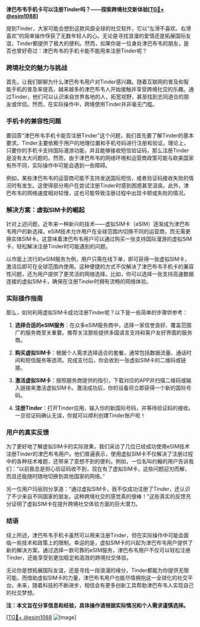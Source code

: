 **津巴布韦手机卡可以注册Tinder吗？——探索跨境社交新体验[[TG💪+ @esim1088](https://t.me/s/esim1088)]**

提到Tinder，大家可能会想到这款风靡全球的社交软件，它以“左滑不喜欢、右滑喜欢”的简单操作俘获了无数年轻人的心。无论是寻找浪漫的爱情还是拓展国际友谊，Tinder都提供了极大的便利。然而，如果你是一位身处津巴布韦的朋友，是否也曾好奇过：津巴布韦的手机卡能不能用来注册Tinder呢？

### 跨境社交的魅力与挑战

首先，让我们聊聊为什么津巴布韦用户对Tinder感兴趣。随着互联网的普及和智能手机的普及率提高，越来越多的津巴布韦人开始接触并享受跨境社交的乐趣。通过Tinder，他们可以认识来自世界各地的人，拓宽视野，甚至找到志同道合的朋友或伴侣。然而，在实际操作中，跨境使用Tinder并非毫无门槛。

### 手机卡的兼容性问题

要回答“津巴布韦手机卡能否注册Tinder”这个问题，我们首先要了解Tinder的基本要求。Tinder主要依赖于用户的地理位置和手机号码进行注册和验证。理论上，只要你的手机卡支持国际漫游功能，并且能够接收短信验证码，那么注册Tinder是没有太大问题的。然而，由于津巴布韦的网络环境和运营商政策可能与欧美国家有所不同，实际操作中可能会遇到一些障碍。

例如，某些津巴布韦的运营商可能不支持发送国际短信，或者验证码接收失败的情况时有发生。这使得部分用户在尝试注册Tinder时感到困惑甚至沮丧。此外，津巴布韦的网络速度相对较慢，这也可能导致注册过程中出现卡顿或失败的情况。

### 解决方案：虚拟SIM卡的崛起

针对上述问题，近年来一种新兴的技术——虚拟SIM卡（eSIM）逐渐成为津巴布韦用户的新选择。eSIM技术允许用户在全球范围内切换不同的运营商，而无需更换实体SIM卡。这意味着津巴布韦用户可以通过购买一张支持国际漫游的虚拟SIM卡，轻松解决注册Tinder时可能遇到的问题。

以市面上流行的eSIM服务为例，用户只需在线下单，即可获得一张虚拟SIM卡，激活后即可在全球范围内使用。这种便捷的方式不仅解决了津巴布韦手机卡的兼容性问题，还为用户提供了更灵活的网络选择。比如，你可以选择一张支持高速数据连接的虚拟SIM卡，确保在注册Tinder时拥有流畅的网络体验。

### 实际操作指南

那么，如何利用虚拟SIM卡成功注册Tinder呢？以下是一些简单的步骤供参考：

1. **选择合适的eSIM服务**：在众多eSIM服务商中，选择一家信誉良好、覆盖范围广的服务商至关重要。推荐关注那些提供多国语言支持和客户友好界面的服务商。
   
2. **购买虚拟SIM卡**：根据个人需求选择适合的套餐，通常包括数据流量、通话时间和短信服务等选项。完成支付后，你会收到一张虚拟SIM卡的二维码或链接。

3. **激活虚拟SIM卡**：按照服务商提供的指引，下载对应的APP并扫描二维码或输入链接来激活虚拟SIM卡。激活成功后，你的设备将立即获得一个新的国际号码。

4. **注册Tinder**：打开Tinder应用，输入你的新国际号码，并等待验证码的接收。一旦验证码确认无误，你就可以顺利创建Tinder账户啦！

### 用户的真实反馈

为了更好地了解虚拟SIM卡的实际效果，我们采访了几位已经成功使用eSIM技术注册Tinder的津巴布韦用户。他们普遍表示，使用虚拟SIM卡不仅解决了注册过程中的各种技术难题，还带来了意想不到的便利。例如，一位名叫约翰的用户告诉我们：“以前我总是担心验证码收不到，现在有了虚拟SIM卡，这些问题迎刃而解，而且还能随时随地切换到其他国家的网络。”

另一位用户玛丽则分享道：“通过虚拟SIM卡，我不仅成功注册了Tinder，还认识了不少来自不同国家的朋友。这种跨境社交的感觉真的很棒！”这些真实的反馈充分证明了虚拟SIM卡在提升跨境社交体验方面的巨大潜力。

### 结语

综上所述，津巴布韦手机卡虽然可以用来注册Tinder，但在实际操作中可能会面临一些技术和政策上的限制。幸运的是，虚拟SIM卡的兴起为津巴布韦用户提供了新的解决方案。通过选择一款可靠的eSIM服务，津巴布韦用户不仅可以轻松注册Tinder，还能享受到更加稳定和高效的跨境社交体验。

无论你是想拓展国际友谊，还是寻找一段浪漫的缘分，Tinder都能为你提供无限可能。而借助虚拟SIM卡的力量，津巴布韦用户也能尽情拥抱这一全球化的社交平台。未来，随着科技的不断进步，相信会有更多创新工具帮助津巴布韦人实现自己的社交梦想。

**注：本文旨在分享信息和经验，具体操作请根据实际情况和个人需求谨慎选择。**

[[TG💪+ @esim1088](https://t.me/s/esim1088) ![Image](https://i.postimg.cc/4NQfJmqS/Snipaste-2025-05-13-00-14-12.png)]